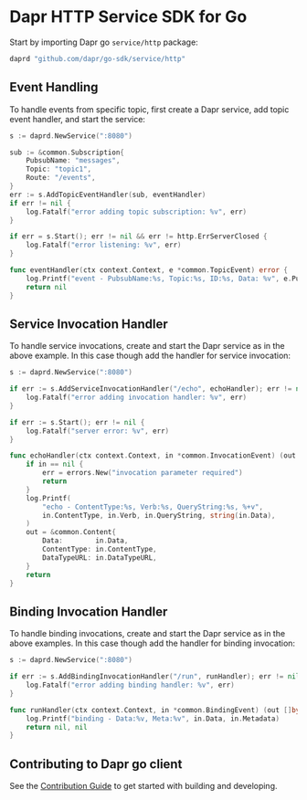 # Dapr HTTP Service SDK for Go

Start by importing Dapr go `service/http` package:

```go
daprd "github.com/dapr/go-sdk/service/http"
```

## Event Handling 

To handle events from specific topic, first create a Dapr service, add topic event handler, and start the service:

```go
s := daprd.NewService(":8080")

sub := &common.Subscription{
	PubsubName: "messages",
	Topic: "topic1",
	Route: "/events",
}
err := s.AddTopicEventHandler(sub, eventHandler)
if err != nil {
	log.Fatalf("error adding topic subscription: %v", err)
}

if err = s.Start(); err != nil && err != http.ErrServerClosed {
	log.Fatalf("error listening: %v", err)
}

func eventHandler(ctx context.Context, e *common.TopicEvent) error {
	log.Printf("event - PubsubName:%s, Topic:%s, ID:%s, Data: %v", e.PubsubName, e.Topic, e.ID, e.Data)
	return nil
}
```

## Service Invocation Handler 

To handle service invocations, create and start the Dapr service as in the above example. In this case though add the handler for service invocation: 

```go
s := daprd.NewService(":8080")

if err := s.AddServiceInvocationHandler("/echo", echoHandler); err != nil {
	log.Fatalf("error adding invocation handler: %v", err)
}

if err := s.Start(); err != nil {
    log.Fatalf("server error: %v", err)
}

func echoHandler(ctx context.Context, in *common.InvocationEvent) (out *common.Content, err error) {
	if in == nil {
		err = errors.New("invocation parameter required")
		return
	}
	log.Printf(
		"echo - ContentType:%s, Verb:%s, QueryString:%s, %+v",
		in.ContentType, in.Verb, in.QueryString, string(in.Data),
	)
	out = &common.Content{
		Data:        in.Data,
		ContentType: in.ContentType,
		DataTypeURL: in.DataTypeURL,
	}
	return
}
```

## Binding Invocation Handler 

To handle binding invocations, create and start the Dapr service as in the above examples. In this case though add the handler for binding invocation: 

```go
s := daprd.NewService(":8080")

if err := s.AddBindingInvocationHandler("/run", runHandler); err != nil {
	log.Fatalf("error adding binding handler: %v", err)
}

func runHandler(ctx context.Context, in *common.BindingEvent) (out []byte, err error) {
	log.Printf("binding - Data:%v, Meta:%v", in.Data, in.Metadata)
	return nil, nil
}
```


## Contributing to Dapr go client 

See the [Contribution Guide](../../CONTRIBUTING.md) to get started with building and developing.
